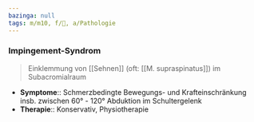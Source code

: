 ```yaml
---
bazinga: null
tags: m/m10, f/🦴, a/Pathologie
---
```

### Impingement-Syndrom
> Einklemmung von [[Sehnen]] (oft: [[M. supraspinatus]]) im Subacromialraum
- **Symptome**:: Schmerzbedingte Bewegungs- und Krafteinschränkung insb. zwischen 60° - 120° Abduktion im Schultergelenk
- **Therapie**:: Konservativ, Physiotherapie